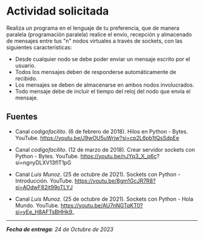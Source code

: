 # Actividad solicitada
Realiza un programa en el lenguaje de tu preferencia, que de manera paralela (programación paralela) realice el envío, recepción y almacenado de mensajes entre tus
"n" nodos virtuales a través de sockets, con las siguientes características:

- Desde cualquier nodo se debe poder enviar un mensaje escrito por el usuario.
- Todos los mensajes deben de responderse automáticamente de recibido.
- Los mensajes se deben de almacenarse en ambos nodos involucrados.
- Todo mensaje debe de incluir el tiempo del reloj del nodo que envía el mensaje.

## Fuentes
* Canal *codigofacilito*. (6 de febrero de 2018). Hilos en Python - Bytes. YouTube. https://youtu.be/J9wOU5uWrjw?si=cp2L6pb1tQsSdpEe
* Canal *codigofacilito*. (12 de marzo de 2018). Crear servidor sockets con Python - Bytes. YouTube. https://youtu.be/nJYp3_X_p6c?
si=ngnyDLXV13flT1pG
* Canal *Luis Munoz*. (25 de octubre de 2021). Sockets con Python - Introducción. YouTube. https://youtu.be/8gm1GcJR7R8?si=AOdwF82jt99oTLYJ

* Canal *Luis Munoz*. (25 de octubre de 2021). Sockets con Python - Hola Mundo. YouTube. https://youtu.be/AU7nNGTqKT0?si=yEe_H8AFTsBHHk9_

---
*__Fecha de entraga__: 24 de Octubre de 2023*